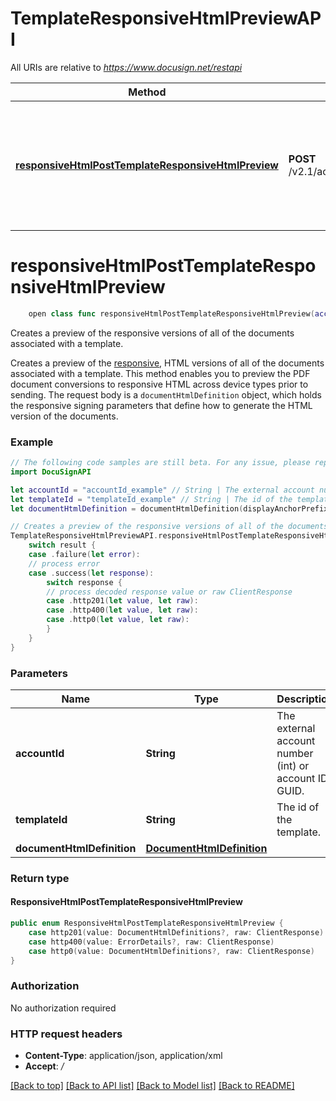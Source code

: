 # TemplateResponsiveHtmlPreviewAPI

All URIs are relative to *https://www.docusign.net/restapi*

Method | HTTP request | Description
------------- | ------------- | -------------
[**responsiveHtmlPostTemplateResponsiveHtmlPreview**](TemplateResponsiveHtmlPreviewAPI.md#responsivehtmlposttemplateresponsivehtmlpreview) | **POST** /v2.1/accounts/{accountId}/templates/{templateId}/responsive_html_preview | Creates a preview of the responsive versions of all of the documents associated with a template.


# **responsiveHtmlPostTemplateResponsiveHtmlPreview**
```swift
    open class func responsiveHtmlPostTemplateResponsiveHtmlPreview(accountId: String, templateId: String, documentHtmlDefinition: DocumentHtmlDefinition? = nil, headers: HTTPHeaders = DocuSignAPI.customHeaders, beforeSend: (inout ClientRequest) throws -> () = { _ in }) -> EventLoopFuture<ResponsiveHtmlPostTemplateResponsiveHtmlPreview>
```

Creates a preview of the responsive versions of all of the documents associated with a template.

Creates a preview of the [responsive](https://developers.docusign.com/esign-rest-api/guides/responsive-signing/api-overview), HTML versions of all of the documents associated with a template. This method enables you to preview the PDF document conversions to responsive HTML across device types prior to sending.   The request body is a `documentHtmlDefinition` object, which holds the responsive signing parameters that define how to generate the HTML version of the documents.

### Example 
```swift
// The following code samples are still beta. For any issue, please report via http://github.com/OpenAPITools/openapi-generator/issues/new
import DocuSignAPI

let accountId = "accountId_example" // String | The external account number (int) or account ID GUID.
let templateId = "templateId_example" // String | The id of the template.
let documentHtmlDefinition = documentHtmlDefinition(displayAnchorPrefix: "displayAnchorPrefix_example", displayAnchors: [documentHtmlDisplayAnchor(caseSensitive: false, displaySettings: documentHtmlDisplaySettings(cellStyle: "cellStyle_example", collapsibleSettings: documentHtmlCollapsibleDisplaySettings(arrowClosed: "arrowClosed_example", arrowColor: "arrowColor_example", arrowLocation: "arrowLocation_example", arrowOpen: "arrowOpen_example", arrowSize: "arrowSize_example", arrowStyle: "arrowStyle_example", containerStyle: "containerStyle_example", labelStyle: "labelStyle_example", onlyArrowIsClickable: false, outerLabelAndArrowStyle: "outerLabelAndArrowStyle_example"), display: "display_example", displayLabel: "displayLabel_example", displayOrder: 123, displayPageNumber: 123, hideLabelWhenOpened: false, inlineOuterStyle: "inlineOuterStyle_example", labelWhenOpened: "labelWhenOpened_example", preLabel: "preLabel_example", scrollToTopWhenOpened: false, tableStyle: "tableStyle_example"), endAnchor: "endAnchor_example", removeEndAnchor: false, removeStartAnchor: false, startAnchor: "startAnchor_example")], displayOrder: "displayOrder_example", displayPageNumber: "displayPageNumber_example", documentGuid: "documentGuid_example", documentId: "documentId_example", headerLabel: "headerLabel_example", maxScreenWidth: "maxScreenWidth_example", removeEmptyTags: "removeEmptyTags_example", showMobileOptimizedToggle: "showMobileOptimizedToggle_example", source: "source_example") // DocumentHtmlDefinition |  (optional)

// Creates a preview of the responsive versions of all of the documents associated with a template.
TemplateResponsiveHtmlPreviewAPI.responsiveHtmlPostTemplateResponsiveHtmlPreview(accountId: accountId, templateId: templateId, documentHtmlDefinition: documentHtmlDefinition).whenComplete { result in
    switch result {
    case .failure(let error):
    // process error
    case .success(let response):
        switch response {
        // process decoded response value or raw ClientResponse
        case .http201(let value, let raw):
        case .http400(let value, let raw):
        case .http0(let value, let raw):
        }
    }
}
```

### Parameters

Name | Type | Description  | Notes
------------- | ------------- | ------------- | -------------
 **accountId** | **String** | The external account number (int) or account ID GUID. | 
 **templateId** | **String** | The id of the template. | 
 **documentHtmlDefinition** | [**DocumentHtmlDefinition**](DocumentHtmlDefinition.md) |  | [optional] 

### Return type

#### ResponsiveHtmlPostTemplateResponsiveHtmlPreview

```swift
public enum ResponsiveHtmlPostTemplateResponsiveHtmlPreview {
    case http201(value: DocumentHtmlDefinitions?, raw: ClientResponse)
    case http400(value: ErrorDetails?, raw: ClientResponse)
    case http0(value: DocumentHtmlDefinitions?, raw: ClientResponse)
}
```

### Authorization

No authorization required

### HTTP request headers

 - **Content-Type**: application/json, application/xml
 - **Accept**: */*

[[Back to top]](#) [[Back to API list]](../README.md#documentation-for-api-endpoints) [[Back to Model list]](../README.md#documentation-for-models) [[Back to README]](../README.md)

